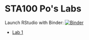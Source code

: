 # STA100 Po's Labs

Launch RStudio with Binder: [![Binder](http://mybinder.org/badge_logo.svg)](http://mybinder.org/v2/gh/ucdavis-sta-100-spring-2021/polabs/main?urlpath=rstudio)

- [Lab 1](https://ucdavis-sta-100-spring-2021.github.io/polabs/lab1.html) 
